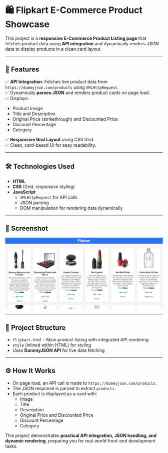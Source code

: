 # 🛍️ Flipkart E-Commerce Product Showcase

This project is a **responsive E-Commerce Product Listing page** that fetches product data using **API integration** and dynamically renders JSON data to display products in a clean card layout.

---

## 🚀 Features

✅ **API Integration**: Fetches live product data from `https://dummyjson.com/products` using `XMLHttpRequest`.  
✅ Dynamically **parses JSON** and renders product cards on page load.  
✅ Displays:
- Product Image
- Title and Description
- Original Price (strikethrough) and Discounted Price
- Discount Percentage
- Category

✅ **Responsive Grid Layout** using CSS Grid.  
✅ Clean, card-based UI for easy readability.

---

## 🛠️ Technologies Used

- **HTML**
- **CSS** (Grid, responsive styling)
- **JavaScript**
    - `XMLHttpRequest` for API calls
    - JSON parsing
    - DOM manipulation for rendering data dynamically

---

## 📸 Screenshot

![alt text](image.png)

---

## 📂 Project Structure

- `flipkart.html` - Main product listing with integrated API rendering
- `style` (inlined within HTML) for styling
- Uses **DummyJSON API** for live data fetching

---

## ⚙️ How It Works

- On page load, an API call is made to `https://dummyjson.com/products`.
- The JSON response is parsed to extract `products`.
- Each product is displayed as a card with:
    - Image
    - Title
    - Description
    - Original Price and Discounted Price
    - Discount Percentage
    - Category

This project demonstrates **practical API integration, JSON handling, and dynamic rendering**, preparing you for real-world front-end development tasks.


